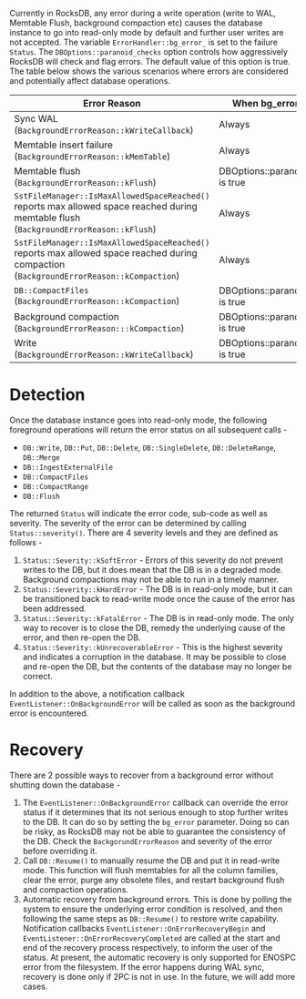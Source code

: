 Currently in RocksDB, any error during a write operation (write to WAL, Memtable Flush, background compaction etc) causes the database instance to go into read-only mode by default and further user writes are not accepted. The variable ```ErrorHandler::bg_error_``` is set to the failure ```Status```. The ```DBOptions::paranoid_checks``` option controls how aggressively RocksDB will check and flag errors. The default value of this option is true. The table below shows the various scenarios where errors are considered and potentially affect database operations.

| Error Reason | When bg_error_ is set |
-----------------|-----------------------
| Sync WAL (```BackgroundErrorReason::kWriteCallback```) | Always |
| Memtable insert failure (```BackgroundErrorReason::kMemTable```) | Always |
| Memtable flush (```BackgroundErrorReason::kFlush```) | DBOptions::paranoid_checks is true |
| ```SstFileManager::IsMaxAllowedSpaceReached()``` reports max allowed space reached during memtable flush (```BackgroundErrorReason::kFlush```) |	Always |
| ```SstFileManager::IsMaxAllowedSpaceReached()``` reports max allowed space reached during compaction (```BackgroundErrorReason::kCompaction```) | Always |
| ```DB::CompactFiles``` (```BackgroundErrorReason::kCompaction```) | DBOptions::paranoid_checks is true |
| Background compaction (```BackgroundErrorReason:::kCompaction```) | DBOptions::paranoid_checks is true |
| Write (```BackgroundErrorReason::kWriteCallback```) | DBOptions::paranoid_checks is true |

# Detection
Once the database instance goes into read-only mode, the following foreground operations will return the error status on all subsequent calls -
* ```DB::Write```, ```DB::Put```, ```DB::Delete```, ```DB::SingleDelete```, ```DB::DeleteRange```, ```DB::Merge```
* ```DB::IngestExternalFile```
* ```DB::CompactFiles```
* ```DB::CompactRange```
* ```DB::Flush```

The returned ```Status``` will indicate the error code, sub-code as well as severity. The severity of the error can be determined by calling ```Status::severity()```. There are 4 severity levels and they are defined as follows -
1. ```Status::Severity::kSoftError``` - Errors of this severity do not prevent writes to the DB, but it does mean that the DB is in a degraded mode. Background compactions may not be able to run in a timely manner.
2. ```Status::Severity::kHardError``` - The DB is in read-only mode, but it can be transitioned back to read-write mode once the cause of the error has been addressed.
3. ```Status::Severity::kFatalError``` - The DB is in read-only mode. The only way to recover is to close the DB, remedy the underlying cause of the error, and then re-open the DB.
4. ```Status::Severity::kUnrecoverableError``` - This is the highest severity and indicates a corruption in the database. It may be possible to close and re-open the DB, but the contents of the database may no longer be correct.  

In addition to the above, a notification callback ```EventListener::OnBackgroundError``` will be called as soon as the background error is encountered.

# Recovery
There are 2 possible ways to recover from a background error without shutting down the database -
1. The ```EventListener::OnBackgroundError``` callback can override the error status if it determines that its not serious enough to stop further writes to the DB. It can do so by setting the ```bg_error``` parameter. Doing so can be risky, as RocksDB may not be able to guarantee the consistency of the DB. Check the ```BackgorundErrorReason``` and severity of the error before overriding it.
2. Call ```DB::Resume()``` to manually resume the DB and put it in read-write mode. This function will flush memtables for all the column families, clear the error, purge any obsolete files, and restart background flush and compaction operations. 
3. Automatic recovery from background errors. This is done by polling the system to ensure the underlying error condition is resolved, and then following the same steps as ```DB::Resume()``` to restore write capability. Notification callbacks ```EventListener::OnErrorRecoveryBegin``` and ```EventListener::OnErrorRecoveryCompleted``` are called at the start and end of the recovery process respectively, to inform the user of the status. At present, the automatic recovery is only supported for ENOSPC error from the filesystem. If the error happens during WAL sync, recovery is done only if 2PC is not in use. In the future, we will add more cases.